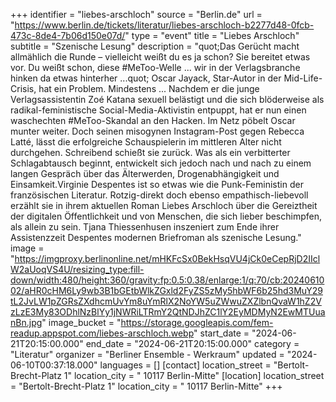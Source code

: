 +++
identifier = "liebes-arschloch"
source = "Berlin.de"
url = "https://www.berlin.de/tickets/literatur/liebes-arschloch-b2277d48-0fcb-473c-8de4-7b06d150e07d/"
type = "event"
title = "Liebes Arschloch"
subtitle = "Szenische Lesung"
description = "quot;Das Gerücht macht allmählich die Runde – vielleicht weißt du es ja schon? Sie bereitet etwas vor. Du weißt schon, diese #MeToo-Welle ... wir in der Verlagsbranche hinken da etwas hinterher ...quot; Oscar Jayack, Star-Autor in der Mid-Life-Crisis, hat ein Problem.
Mindestens ... Nachdem er die junge Verlagsassistentin Zoé Katana sexuell belästigt und die sich blöderweise als radikal-feministische Social-Media-Aktivistin entpuppt, hat er nun einen waschechten #MeToo-Skandal an den Hacken. Im Netz pöbelt Oscar munter weiter. Doch seinen misogynen Instagram-Post gegen Rebecca Latté, lässt die erfolgreiche Schauspielerin im mittleren Alter nicht durchgehen. Schreibend schießt sie zurück. Was als ein verbitterter Schlagabtausch beginnt, entwickelt sich jedoch nach und nach zu einem langen Gespräch über das Älterwerden, Drogenabhängigkeit und Einsamkeit.Virginie Despentes ist so etwas wie die Punk-Feministin der französischen Literatur. Rotzig-direkt doch ebenso empathisch-liebevoll erzählt sie in ihrem aktuellen Roman Liebes Arschloch über die Gereiztheit der digitalen Öffentlichkeit und von Menschen, die sich lieber beschimpfen, als allein zu sein. Tjana Thiessenhusen inszeniert zum Ende ihrer Assistenzzeit Despentes modernen Briefroman als szenische Lesung."
image = "https://imgproxy.berlinonline.net/mHKFcSx0BekHsqVU4jCk0eCepRjD2IIclW2aUoqVS4U/resizing_type:fill-down/width:480/height:360/gravity:fp:0.5:0.38/enlarge:1/q:70/cb:2024061002/aHR0cHM6Ly9wb3B1bGEtbWlkZGxld2FyZS5zMy5hbWF6b25hd3MuY29tL2JvLW1pZGRsZXdhcmUvYm8uYmRlX2NoYW5uZWwuZXZlbnQvaW1hZ2VzLzE3My83ODhlNzBlYy1jNWRiLTRmY2QtNDJhZC1lY2EyMDMyN2EwMTUuanBn.jpg"
image_bucket = "https://storage.googleapis.com/fem-readup.appspot.com/liebes-arschloch.webp"
start_date = "2024-06-21T20:15:00.000"
end_date = "2024-06-21T20:15:00.000"
category = "Literatur"
organizer = "Berliner Ensemble - Werkraum"
updated = "2024-06-10T00:37:18.000"
languages = []
[contact]
location_street = "Bertolt-Brecht-Platz 1"
location_city = " 10117 Berlin-Mitte"
[location]
location_street = "Bertolt-Brecht-Platz 1"
location_city = " 10117 Berlin-Mitte"
+++